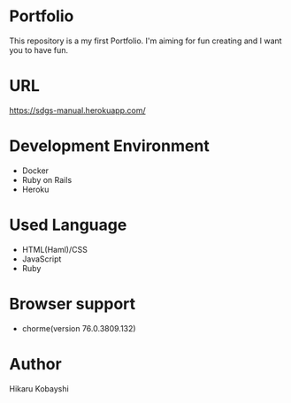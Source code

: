 Portfolio
=========

This repository is a my first Portfolio.
I'm aiming for fun creating and I want you to have fun. 

URL
===

https://sdgs-manual.herokuapp.com/

Development Environment
=======================

- Docker
- Ruby on Rails
- Heroku

Used Language
===============

- HTML(Haml)/CSS
- JavaScript
- Ruby

Browser support
===============

- chorme(version 76.0.3809.132)

Author
======

Hikaru Kobayshi
